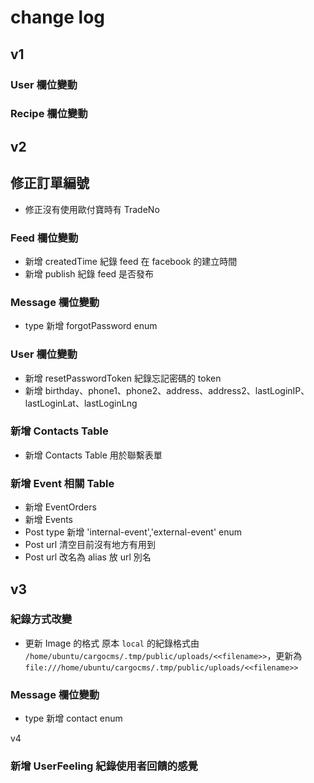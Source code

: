# change log

## v1

### User 欄位變動



### Recipe 欄位變動

## v2

## 修正訂單編號

* 修正沒有使用歐付寶時有 TradeNo

### Feed 欄位變動

* 新增 createdTime 紀錄 feed 在 facebook 的建立時間
* 新增 publish 紀錄 feed 是否發布

### Message 欄位變動

*  type 新增 forgotPassword enum

### User 欄位變動

* 新增 resetPasswordToken 紀錄忘記密碼的 token
* 新增 birthday、phone1、phone2、address、address2、lastLoginIP、lastLoginLat、lastLoginLng

### 新增 Contacts Table

* 新增 Contacts Table 用於聯繫表單


### 新增 Event 相關 Table

* 新增 EventOrders
* 新增 Events
* Post type 新增 'internal-event','external-event' enum
* Post url 清空目前沒有地方有用到
* Post url 改名為 alias 放 url 別名

## v3 

### 紀錄方式改變

* 更新 Image 的格式
原本 `local` 的紀錄格式由 `/home/ubuntu/cargocms/.tmp/public/uploads/<<filename>>`，更新為 `file:///home/ubuntu/cargocms/.tmp/public/uploads/<<filename>>`

### Message 欄位變動

*  type 新增 contact enum

v4

### 新增 UserFeeling 紀錄使用者回饋的感覺
